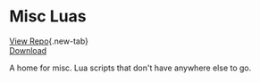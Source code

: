 # Misc Luas

[View Repo](https://gitlab.com/aquietone/misclua){.new-tab}  
[Download](https://gitlab.com/aquietone/misclua/-/archive/main/misclua-main.zip)  

A home for misc. Lua scripts that don't have anywhere else to go.